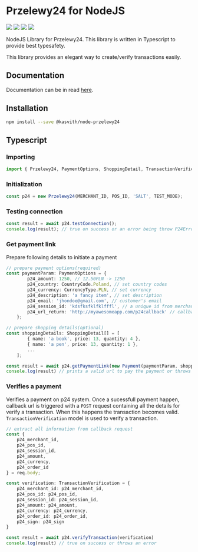 # Przelewy24 for NodeJS

![](https://img.shields.io/github/workflow/status/kasvith/node-przelewy24/Build) ![](https://img.shields.io/github/license/kasvith/node-przelewy24) ![](https://img.shields.io/npm/v/@kasvith/node-przelewy24) ![](https://img.shields.io/github/last-commit/kasvith/node-przelewy24)

NodeJS Library for Przelewy24. This library is written in Typescript to provide
best typesafety.

This library provides an elegant way to create/verify transactions easily.

## Documentation

Documentation can be in read [here](https://kasvith.github.io/node-przelewy24).

## Installation

```bash
npm install --save @kasvith/node-przelewy24
```

## Typescript

### Importing

```typescript
import { Przelewy24, PaymentOptions, ShoppingDetail, TransactionVerification } from '@kasvith/node-przelewy24';
```

### Initialization

```typescript
const p24 = new Przelewy24(MERCHANT_ID, POS_ID, 'SALT', TEST_MODE);
```

### Testing connection

```typescript
const result = await p24.testConnection();
console.log(result); // true on success or an error being throw P24Error
```

### Get payment link

Prepare following details to initiate a payment

```typescript
// prepare payment options(required)
const paymentParam: PaymentOptions = {
        p24_amount: 1250, // 12.50PLN -> 1250
        p24_country: CountryCode.Poland, // set country codes
        p24_currency: CurrencyType.PLN, // set currency
        p24_description: 'a fancy item', // set description
        p24_email: 'jhondoe@gmail.com', // customer's email
        p24_session_id: 'kdsfksfklfklfffl', // a unique id from merchant's system
        p24_url_return: 'http://myawesomeapp.com/p24callback' // callback
    };

// prepare shopping details(optional)
const shoppingDetails: ShoppingDetail[] = [
        { name: 'a book', price: 13, quantity: 4 },
        { name: 'a pen', price: 13, quantity: 1 },
        ...
    ];

const result = await p24.getPaymentLink(new Payment(paymentParam, shoppingDetails));
console.log(result) // prints a valid url to pay the payment or throws an error
```

### Verifies a payment

Verifies a payment on p24 system. Once a sucessfull payment happen, callback url is triggered with a `POST` request containing all the details for verify a transaction. When this happens the transaction becomes valid. `TransactionVerification` model is used to verify a transaction.

```typescript
// extract all information from callback request
const { 
    p24_merchant_id,
    p24_pos_id,
    p24_session_id,
    p24_amount,
    p24_currency,
    p24_order_id
} = req.body;

const verification: TransactionVerification = {
    p24_merchant_id: p24_merchant_id,
    p24_pos_id: p24_pos_id,
    p24_session_id: p24_session_id,
    p24_amount: p24_amount,
    p24_currency: p24_currency,
    p24_order_id: p24_order_id,
    p24_sign: p24_sign
}

const result = await p24.verifyTransaction(verification)
console.log(result) // true on success or throws an error

```
